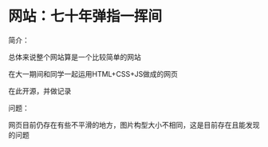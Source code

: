 # 网站：七十年弹指一挥间
简介：

总体来说整个网站算是一个比较简单的网站

在大一期间和同学一起运用HTML+CSS+JS做成的网页

在此开源，并做记录

问题：

网页目前仍存在有些不平滑的地方，图片构型大小不相同，这是目前存在且能发现的问题
